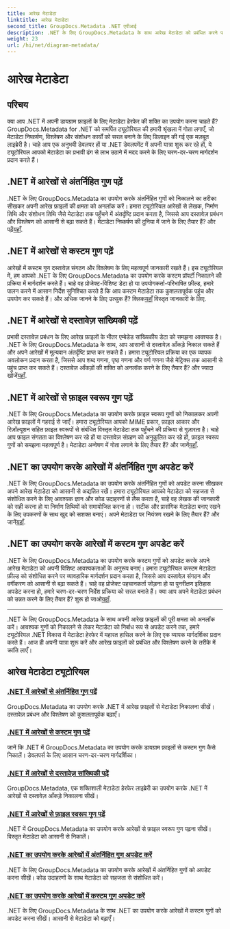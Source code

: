 ```yaml
---
title: आरेख मेटाडेटा
linktitle: आरेख मेटाडेटा
second_title: GroupDocs.Metadata .NET एपीआई
description: .NET के लिए GroupDocs.Metadata के साथ आरेख मेटाडेटा को प्रबंधित करने पर व्यापक ट्यूटोरियल खोजें। आसानी से गुणों को निकालें, अपडेट करें और उनका विश्लेषण करें।
weight: 23
url: /hi/net/diagram-metadata/
---
```


# आरेख मेटाडेटा

## परिचय

क्या आप .NET में अपनी डायग्राम फ़ाइलों के लिए मेटाडेटा हेरफेर की शक्ति का उपयोग करना चाहते हैं? GroupDocs.Metadata for .NET को समर्पित ट्यूटोरियल की हमारी श्रृंखला में गोता लगाएँ, जो मेटाडेटा निष्कर्षण, विश्लेषण और संशोधन कार्यों को सरल बनाने के लिए डिज़ाइन की गई एक मज़बूत लाइब्रेरी है। चाहे आप एक अनुभवी डेवलपर हों या .NET डेवलपमेंट में अपनी यात्रा शुरू कर रहे हों, ये ट्यूटोरियल आपको मेटाडेटा का प्रभावी ढंग से लाभ उठाने में मदद करने के लिए चरण-दर-चरण मार्गदर्शन प्रदान करते हैं।

## .NET में आरेखों से अंतर्निहित गुण पढ़ें

 .NET के लिए GroupDocs.Metadata का उपयोग करके अंतर्निहित गुणों को निकालने का तरीका सीखकर अपनी आरेख फ़ाइलों की क्षमता को अनलॉक करें। हमारा ट्यूटोरियल आरेखों से लेखक, निर्माण तिथि और संशोधन तिथि जैसे मेटाडेटा तक पहुँचने में अंतर्दृष्टि प्रदान करता है, जिससे आप दस्तावेज़ प्रबंधन और विश्लेषण को आसानी से बढ़ा सकते हैं। मेटाडेटा निष्कर्षण की दुनिया में जाने के लिए तैयार हैं? और पढ़ें[यहाँ](./read-built-in-properties-diagrams/).

## .NET में आरेखों से कस्टम गुण पढ़ें

आरेखों में कस्टम गुण दस्तावेज़ संगठन और विश्लेषण के लिए महत्वपूर्ण जानकारी रखते हैं। इस ट्यूटोरियल में, हम आपको .NET के लिए GroupDocs.Metadata का उपयोग करके कस्टम प्रॉपर्टी निकालने की प्रक्रिया में मार्गदर्शन करते हैं। चाहे वह प्रोजेक्ट-विशिष्ट डेटा हो या उपयोगकर्ता-परिभाषित फ़ील्ड, हमारे पालन करने में आसान निर्देश सुनिश्चित करते हैं कि आप कस्टम मेटाडेटा तक कुशलतापूर्वक पहुंच और उपयोग कर सकते हैं। और अधिक जानने के लिए उत्सुक हैं? क्लिक[यहाँ](./read-custom-properties-diagrams/) विस्तृत जानकारी के लिए.

## .NET में आरेखों से दस्तावेज़ सांख्यिकी पढ़ें

 प्रभावी दस्तावेज़ प्रबंधन के लिए आरेख फ़ाइलों के भीतर एम्बेडेड सांख्यिकीय डेटा को समझना आवश्यक है। .NET के लिए GroupDocs.Metadata के साथ, आप आसानी से दस्तावेज़ आँकड़े निकाल सकते हैं और अपने आरेखों में मूल्यवान अंतर्दृष्टि प्राप्त कर सकते हैं। हमारा ट्यूटोरियल प्रक्रिया का एक व्यापक अवलोकन प्रदान करता है, जिससे आप शब्द गणना, पृष्ठ गणना और वर्ण गणना जैसे मेट्रिक्स तक आसानी से पहुंच प्राप्त कर सकते हैं। दस्तावेज़ आँकड़ों की शक्ति को अनलॉक करने के लिए तैयार हैं? और ज्यादा खोजें[यहाँ](./read-document-statistics-diagrams/).

## .NET में आरेखों से फ़ाइल स्वरूप गुण पढ़ें

.NET के लिए GroupDocs.Metadata का उपयोग करके फ़ाइल स्वरूप गुणों को निकालकर अपनी आरेख फ़ाइलों में गहराई से जाएँ। हमारा ट्यूटोरियल आपको MIME प्रकार, फ़ाइल आकार और रिज़ॉल्यूशन सहित फ़ाइल स्वरूपों से संबंधित विस्तृत मेटाडेटा तक पहुँचने की प्रक्रिया से गुज़ारता है। चाहे आप फ़ाइल संगतता का विश्लेषण कर रहे हों या दस्तावेज़ संग्रहण को अनुकूलित कर रहे हों, फ़ाइल स्वरूप गुणों को समझना महत्वपूर्ण है। मेटाडेटा अन्वेषण में गोता लगाने के लिए तैयार हैं? और जानें[यहाँ](./read-file-format-properties-diagrams/).

## .NET का उपयोग करके आरेखों में अंतर्निहित गुण अपडेट करें

 .NET के लिए GroupDocs.Metadata का उपयोग करके अंतर्निहित गुणों को अपडेट करना सीखकर अपने आरेख मेटाडेटा को आसानी से अद्यतित रखें। हमारा ट्यूटोरियल आपको मेटाडेटा को सहजता से संशोधित करने के लिए आवश्यक ज्ञान और कोड उदाहरणों से लैस करता है, चाहे वह लेखक की जानकारी को सही करना हो या निर्माण तिथियों को समायोजित करना हो। सटीक और प्रासंगिक मेटाडेटा बनाए रखने के लिए उपकरणों के साथ खुद को सशक्त बनाएं। अपने मेटाडेटा पर नियंत्रण रखने के लिए तैयार हैं? और जानें[यहाँ](./update-built-in-properties-diagrams/).

## .NET का उपयोग करके आरेखों में कस्टम गुण अपडेट करें

.NET के लिए GroupDocs.Metadata का उपयोग करके कस्टम गुणों को अपडेट करके अपने आरेख मेटाडेटा को अपनी विशिष्ट आवश्यकताओं के अनुरूप बनाएं। हमारा ट्यूटोरियल कस्टम मेटाडेटा फ़ील्ड को संशोधित करने पर व्यावहारिक मार्गदर्शन प्रदान करता है, जिससे आप दस्तावेज़ संगठन और वर्गीकरण को आसानी से बढ़ा सकते हैं। चाहे वह प्रोजेक्ट पहचानकर्ता जोड़ना हो या पुनरीक्षण इतिहास अपडेट करना हो, हमारे चरण-दर-चरण निर्देश प्रक्रिया को सरल बनाते हैं। क्या आप अपने मेटाडेटा प्रबंधन को उन्नत करने के लिए तैयार हैं? शुरू हो जाओ[यहाँ](./update-custom-properties-diagrams/).

----

.NET के लिए GroupDocs.Metadata के साथ अपनी आरेख फ़ाइलों की पूरी क्षमता को अनलॉक करें। आवश्यक गुणों को निकालने से लेकर मेटाडेटा को निर्बाध रूप से अपडेट करने तक, हमारे ट्यूटोरियल .NET विकास में मेटाडेटा हेरफेर में महारत हासिल करने के लिए एक व्यापक मार्गदर्शिका प्रदान करते हैं। आज ही अपनी यात्रा शुरू करें और आरेख फ़ाइलों को प्रबंधित और विश्लेषण करने के तरीके में क्रांति लाएँ।
## आरेख मेटाडेटा ट्यूटोरियल
### [.NET में आरेखों से अंतर्निहित गुण पढ़ें](./read-built-in-properties-diagrams/)
GroupDocs.Metadata का उपयोग करके .NET में आरेख फ़ाइलों से मेटाडेटा निकालना सीखें। दस्तावेज़ प्रबंधन और विश्लेषण को कुशलतापूर्वक बढ़ाएँ।
### [.NET में आरेखों से कस्टम गुण पढ़ें](./read-custom-properties-diagrams/)
जानें कि .NET में GroupDocs.Metadata का उपयोग करके डायग्राम फ़ाइलों से कस्टम गुण कैसे निकालें। डेवलपर्स के लिए आसान चरण-दर-चरण मार्गदर्शिका।
### [.NET में आरेखों से दस्तावेज़ सांख्यिकी पढ़ें](./read-document-statistics-diagrams/)
GroupDocs.Metadata, एक शक्तिशाली मेटाडेटा हेरफेर लाइब्रेरी का उपयोग करके .NET में आरेखों से दस्तावेज़ आँकड़े निकालना सीखें।
### [.NET में आरेखों से फ़ाइल स्वरूप गुण पढ़ें](./read-file-format-properties-diagrams/)
.NET में GroupDocs.Metadata का उपयोग करके आरेखों से फ़ाइल स्वरूप गुण पढ़ना सीखें। विस्तृत मेटाडेटा को आसानी से निकालें।
### [.NET का उपयोग करके आरेखों में अंतर्निहित गुण अपडेट करें](./update-built-in-properties-diagrams/)
.NET के लिए GroupDocs.Metadata का उपयोग करके आरेखों में अंतर्निहित गुणों को अपडेट करना सीखें। कोड उदाहरणों के साथ मेटाडेटा को सहजता से संशोधित करें।
### [.NET का उपयोग करके आरेखों में कस्टम गुण अपडेट करें](./update-custom-properties-diagrams/)
.NET के लिए GroupDocs.Metadata के साथ .NET का उपयोग करके आरेखों में कस्टम गुणों को अपडेट करना सीखें। आसानी से मेटाडेटा को बढ़ाएँ।